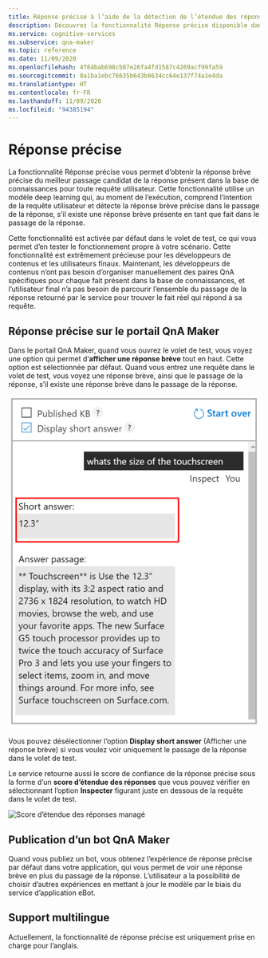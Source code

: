 ```yaml
---
title: Réponse précise à l’aide de la détection de l’étendue des réponses - QnA Maker
description: Découvrez la fonctionnalité Réponse précise disponible dans QnA Maker managé.
ms.service: cognitive-services
ms.subservice: qna-maker
ms.topic: reference
ms.date: 11/09/2020
ms.openlocfilehash: 4f64bab698cb87e26fa4fd1587c4269acf99fa59
ms.sourcegitcommit: 8a1ba1ebc76635b643b6634cc64e137f74a1e4da
ms.translationtype: HT
ms.contentlocale: fr-FR
ms.lasthandoff: 11/09/2020
ms.locfileid: "94385194"
---
```

# <a name="precise-answering"></a>Réponse précise

La fonctionnalité Réponse précise vous permet d’obtenir la réponse brève précise du meilleur passage candidat de la réponse présent dans la base de connaissances pour toute requête utilisateur. Cette fonctionnalité utilise un modèle deep learning qui, au moment de l’exécution, comprend l’intention de la requête utilisateur et détecte la réponse brève précise dans le passage de la réponse, s’il existe une réponse brève présente en tant que fait dans le passage de la réponse. 

Cette fonctionnalité est activée par défaut dans le volet de test, ce qui vous permet d’en tester le fonctionnement propre à votre scénario. Cette fonctionnalité est extrêmement précieuse pour les développeurs de contenus et les utilisateurs finaux. Maintenant, les développeurs de contenus n’ont pas besoin d’organiser manuellement des paires QnA spécifiques pour chaque fait présent dans la base de connaissances, et l’utilisateur final n’a pas besoin de parcourir l’ensemble du passage de la réponse retourné par le service pour trouver le fait réel qui répond à sa requête. 

## <a name="precise-answering-on-qna-maker-portal"></a>Réponse précise sur le portail QnA Maker

Dans le portail QnA Maker, quand vous ouvrez le volet de test, vous voyez une option qui permet d’**afficher une réponse brève** tout en haut. Cette option est sélectionnée par défaut. Quand vous entrez une requête dans le volet de test, vous voyez une réponse brève, ainsi que le passage de la réponse, s’il existe une réponse brève dans le passage de la réponse. 
 
![Volet de test activé (version managée)](../QnAMaker/media/conversational-context/test-pane-with-managed.png)

Vous pouvez désélectionner l’option **Display short answer** (Afficher une réponse brève) si vous voulez voir uniquement le passage de la réponse dans le volet de test. 

Le service retourne aussi le score de confiance de la réponse précise sous la forme d’un **score d’étendue des réponses** que vous pouvez vérifier en sélectionnant l’option **Inspecter** figurant juste en dessous de la requête dans le volet de test.

![Score d’étendue des réponses managé](../QnAMaker/media/conversational-context/managed-answer-span-score.png)

## <a name="publishing-a-qna-maker-bot"></a>Publication d’un bot QnA Maker

Quand vous publiez un bot, vous obtenez l’expérience de réponse précise par défaut dans votre application, qui vous permet de voir une réponse brève en plus du passage de la réponse. L’utilisateur a la possibilité de choisir d’autres expériences en mettant à jour le modèle par le biais du service d’application eBot. 

## <a name="language-support"></a>Support multilingue

Actuellement, la fonctionnalité de réponse précise est uniquement prise en charge pour l’anglais.
